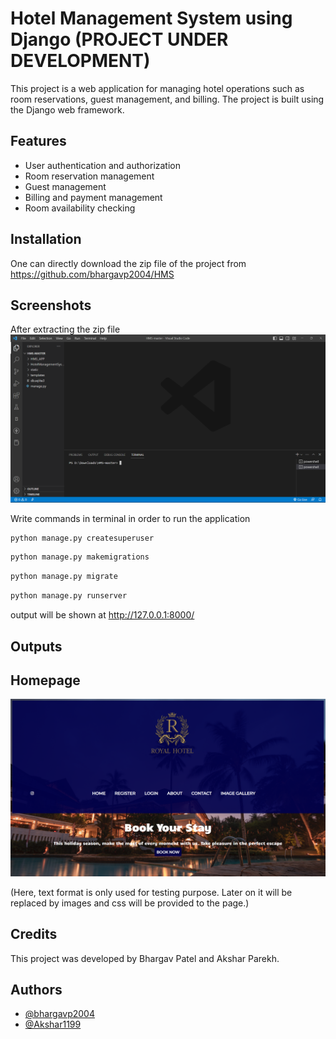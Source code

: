 # Hotel Management System using Django (PROJECT UNDER DEVELOPMENT)

This project is a web application for managing hotel operations such as room reservations, guest management, and billing. The project is built using the Django web framework.
## Features

- User authentication and authorization
- Room reservation management
- Guest management
- Billing and payment management
- Room availability checking

## Installation

One can directly download the zip file of the project from https://github.com/bhargavp2004/HMS

## Screenshots
After extracting the zip file
![App Screenshot](https://github.com/bhargavp2004/HMS/blob/master/static/images/Screenshot%202023-02-28%20140114.png)

Write commands in terminal in order to run the application


```bash
python manage.py createsuperuser
```
```bash
python manage.py makemigrations
```
```bash
python manage.py migrate
```
```bash
python manage.py runserver
```

output will be shown at http://127.0.0.1:8000/

## Outputs

## Homepage
![App Screenshot](https://github.com/bhargavp2004/HMS/blob/master/static/images/HomePage.png)

 (Here, text format is only used for testing purpose. Later on it will be replaced by images and css will be provided to the page.)

## Credits
This project was developed by Bhargav Patel and Akshar Parekh.
## Authors

- [@bhargavp2004](https://github.com/bhargavp2004)
- [@Akshar1199](https://github.com/Akshar1199)

